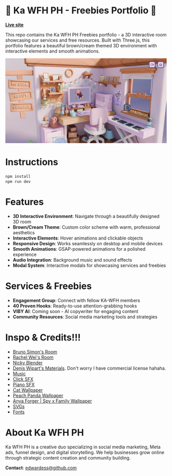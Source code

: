 # 🤎 Ka WFH PH - Freebies Portfolio 🤎

**[Live site](https://edwardess.github.io/Freebies/)**

This repo contains the Ka WFH PH Freebies portfolio - a 3D interactive room showcasing our services and free resources. Built with Three.js, this portfolio features a beautiful brown/cream themed 3D environment with interactive elements and smooth animations.

![Page screenshot](public/media/og-image.webp?raw=true "Page screenshot")

# Instructions

```
npm install
npm run dev
```

# Features

- **3D Interactive Environment**: Navigate through a beautifully designed 3D room
- **Brown/Cream Theme**: Custom color scheme with warm, professional aesthetics
- **Interactive Elements**: Hover animations and clickable objects
- **Responsive Design**: Works seamlessly on desktop and mobile devices
- **Smooth Animations**: GSAP-powered animations for a polished experience
- **Audio Integration**: Background music and sound effects
- **Modal System**: Interactive modals for showcasing services and freebies

# Services & Freebies

- **Engagement Group**: Connect with fellow KA-WFH members
- **40 Proven Hooks**: Ready-to-use attention-grabbing hooks
- **VIBY AI**: Coming soon - AI copywriter for engaging content
- **Community Resources**: Social media marketing tools and strategies

# Inspo & Credits!!!

- [Bruno Simon's Room](https://my-room-in-3d.vercel.app/)
- [Rachel Wei's Room](https://rachelqrwei.ca/)
- [Nicky Blender](https://www.instagram.com/nicky.blender/?hl=en)
- [Denis Wipart's Materials](https://wipart.artstation.com/store). Don't worry I have commercial license hahaha.
- [Music](https://youtu.be/eq3C1Uwz6YU)
- [Click SFX](https://uppbeat.io/sfx/category/digital-and-ui/ui)
- [Piano SFX](https://pixabay.com/sound-effects/all-88-keys-on-a-piano-playing-fast-free-high-quality-sound-effects-71279/)
- [Cat Wallpaper](https://wallpapersok.com/wallpapers/kawaii-hd-smiling-cats-vmhjik4wp6ipc6bd.html)
- [Peach Panda Wallpaper](https://4kwallpapers.com/cute/peach-cat-kawaii-10081.html)
- [Anya Forger | Spy x Family Wallpaper](https://www.uhdpaper.com/2022/03/anya-forger-spy-x-family-4k-5061g.html?m=0)
- [SVGs](https://www.svgrepo.com/)
- [Fonts](https://www.fontspace.com/niskala-huruf)

# About Ka WFH PH

Ka WFH PH is a creative duo specializing in social media marketing, Meta ads, funnel design, and digital storytelling. We help businesses grow online through strategic content creation and community building.

**Contact**: [edwardess@github.com](mailto:edwardess@github.com)
